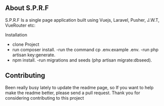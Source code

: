 
## About S.P.R.F

S.P.R.F Is a single page application built using Vuejs, Laravel, Pusher, J.W.T, VueRouter etc:

Installation

- clone Project
- run composer install.
-run the command cp .env.example .env.
-run php artisan key:generate.
- npm install.
-run migrations and seeds (php artisan migrate:dbseed).


## Contributing
Been really busy lately to update the readme page, so If you want to help make the readme better, please send a pull request.
Thank you for considering contributing to this project


